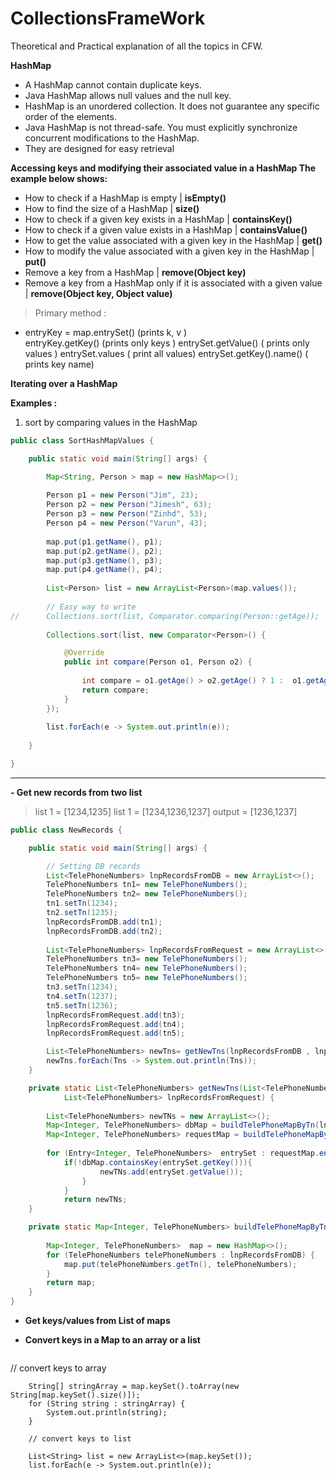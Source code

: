 # CollectionsFrameWork
Theoretical and Practical explanation of all the topics in CFW.





**HashMap**

- A HashMap cannot contain duplicate keys.
- Java HashMap allows null values and the null key.
- HashMap is an unordered collection. It does not guarantee any specific order of the elements.
- Java HashMap is not thread-safe. You must explicitly synchronize         concurrent modifications to the HashMap.
- They are designed for easy retrieval


**Accessing keys and modifying their associated value in a HashMap
The example below shows:**

- How to check if a HashMap is empty | **isEmpty()**
- How to find the size of a HashMap | **size()**
- How to check if a given key exists in a HashMap | **containsKey()**
- How to check if a given value exists in a HashMap | **containsValue()**
- How to get the value associated with a given key in the HashMap | **get()**
- How to modify the value associated with a given key in the HashMap | **put()**
- Remove a key from a HashMap | **remove(Object key)**
- Remove a key from a HashMap only if it is associated with a given value | **remove(Object key, Object value)**

> Primary method :
- entryKey = map.entrySet() (prints k, v )  
   entryKey.getKey()             (prints only keys )
   entrySet.getValue()          ( prints only values )
   entrySet.values                 ( print all values)
   entrySet.getKey().name() ( prints  key name)
   
   

**Iterating over a HashMap**

**Examples :**

1. sort by comparing values in the HashMap

```java
public class SortHashMapValues {

	public static void main(String[] args) {

		Map<String, Person > map = new HashMap<>();
		
		Person p1 = new Person("Jim", 23);
		Person p2 = new Person("Jimesh", 63);
		Person p3 = new Person("Zinhd", 53);
		Person p4 = new Person("Varun", 43);
		
		map.put(p1.getName(), p1);
		map.put(p2.getName(), p2);
		map.put(p3.getName(), p3);
		map.put(p4.getName(), p4);
		
		List<Person> list = new ArrayList<Person>(map.values());
		
		// Easy way to write 
//		Collections.sort(list, Comparator.comparing(Person::getAge));
		
		Collections.sort(list, new Comparator<Person>() {

			@Override
			public int compare(Person o1, Person o2) {
				
				int compare = o1.getAge() > o2.getAge() ? 1 :  o1.getAge() < o2.getAge() ? -1 : 0;
				return compare;
			}
		});
		
		list.forEach(e -> System.out.println(e));
		
	}

}

```


------------

**-  Get new records from two list**

> list 1 = [1234,1235]
list 1 = [1234,1236,1237]
output = [1236,1237]


```java
public class NewRecords {

	public static void main(String[] args) {

		// Setting DB records
		List<TelePhoneNumbers> lnpRecordsFromDB = new ArrayList<>();
		TelePhoneNumbers tn1= new TelePhoneNumbers();
		TelePhoneNumbers tn2= new TelePhoneNumbers();
		tn1.setTn(1234);
		tn2.setTn(1235);
		lnpRecordsFromDB.add(tn1);
		lnpRecordsFromDB.add(tn2);
		
		List<TelePhoneNumbers> lnpRecordsFromRequest = new ArrayList<>();
		TelePhoneNumbers tn3= new TelePhoneNumbers();
		TelePhoneNumbers tn4= new TelePhoneNumbers();
		TelePhoneNumbers tn5= new TelePhoneNumbers();
		tn3.setTn(1234);
		tn4.setTn(1237);
		tn5.setTn(1236);
		lnpRecordsFromRequest.add(tn3);
		lnpRecordsFromRequest.add(tn4);
		lnpRecordsFromRequest.add(tn5);

		List<TelePhoneNumbers> newTns= getNewTns(lnpRecordsFromDB , lnpRecordsFromRequest);
		newTns.forEach(Tns -> System.out.println(Tns));
	}

	private static List<TelePhoneNumbers> getNewTns(List<TelePhoneNumbers> lnpRecordsFromDB,
			List<TelePhoneNumbers> lnpRecordsFromRequest) {
		
		List<TelePhoneNumbers> newTNs = new ArrayList<>();	
		Map<Integer, TelePhoneNumbers> dbMap = buildTelePhoneMapByTn(lnpRecordsFromDB);
		Map<Integer, TelePhoneNumbers> requestMap = buildTelePhoneMapByTn(lnpRecordsFromRequest);
		
		for (Entry<Integer, TelePhoneNumbers>  entrySet : requestMap.entrySet()) {
			if(!dbMap.containsKey(entrySet.getKey())){
					newTNs.add(entrySet.getValue());
				}
			}
			return newTNs;
	}

	private static Map<Integer, TelePhoneNumbers> buildTelePhoneMapByTn(List<TelePhoneNumbers> lnpRecordsFromDB) {
		
		Map<Integer, TelePhoneNumbers>  map = new HashMap<>();
		for (TelePhoneNumbers telePhoneNumbers : lnpRecordsFromDB) {
			map.put(telePhoneNumbers.getTn(), telePhoneNumbers);
		}
		return map;
	}
}
```


- **Get keys/values from List of maps**

- **Convert keys in a Map to an array or a list**

     ```java

// convert keys to array
		
		String[] stringArray = map.keySet().toArray(new String[map.keySet().size()]);
		for (String string : stringArray) {
			System.out.println(string);
		}

		// convert keys to list
		
		List<String> list = new ArrayList<>(map.keySet());
		list.forEach(e -> System.out.println(e));

```



